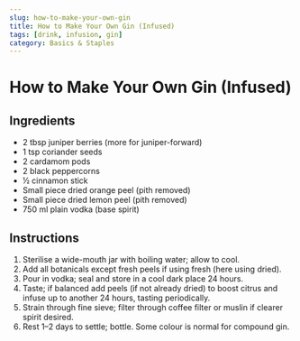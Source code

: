 ```yaml
---
slug: how-to-make-your-own-gin
title: How to Make Your Own Gin (Infused)
tags: [drink, infusion, gin]
category: Basics & Staples
---
```


# How to Make Your Own Gin (Infused)

## Ingredients

- 2 tbsp juniper berries (more for juniper-forward)
- 1 tsp coriander seeds
- 2 cardamom pods
- 2 black peppercorns
- ½ cinnamon stick
- Small piece dried orange peel (pith removed)
- Small piece dried lemon peel (pith removed)
- 750 ml plain vodka (base spirit)

## Instructions

1. Sterilise a wide-mouth jar with boiling water; allow to cool.
2. Add all botanicals except fresh peels if using fresh (here using dried).
3. Pour in vodka; seal and store in a cool dark place 24 hours.
4. Taste; if balanced add peels (if not already dried) to boost citrus and infuse up to another 24 hours, tasting periodically.
5. Strain through fine sieve; filter through coffee filter or muslin if clearer spirit desired.
6. Rest 1–2 days to settle; bottle. Some colour is normal for compound gin.
